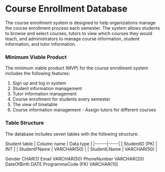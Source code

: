 # Course Enrollment Database

The course enrollment system is designed to help organizations manage the course enrollment process each semester. The system allows students to browse and select courses, tutors to view which courses they would teach, and administrators to manage course information, student information, and tutor information.

### Minimum Viable Product
The minimum viable product (MVP) for the course enrollment system includes the following features:

1. Sign up and log in system
2. Student information management
3. Tutor information management
4. Course enrollment for students every semester
5. The view of timetable
6. Course information management - Assign tutors for different courses

### Table Structure
The database includes seven tables with the following structure:

Student table
| Column name | Data type |
|------|-----|
| StudentID (PK) | INT |
| StudentFName | VARCHAR(50) |
| StudentLName | VARCHAR(50) |
	
	
	
Gender	CHAR(1)
Email	VARCHAR(50)
PhoneNumber	VARCHAR(20)
DateOfBirth	DATE
ProgrammeCode (FK)	VARCHAR(10)
